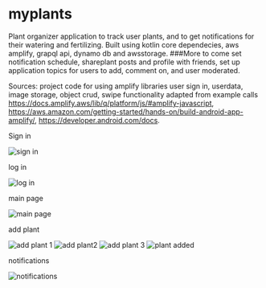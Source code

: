 # myplants
Plant organizer application to track user plants, and to get notifications for their watering and fertilizing. Built using kotlin core dependecies, aws amplify, grapql api, dynamo db and awsstorage. 
###More to come
set notification schedule, shareplant posts and profile with friends, set up application topics for users to add, comment on, and user moderated. 

Sources:
project code for using amplify libraries user sign in, userdata, image storage,  object crud, swipe functionality adapted from example calls https://docs.amplify.aws/lib/q/platform/js/#amplify-javascript, https://aws.amazon.com/getting-started/hands-on/build-android-app-amplify/, https://developer.android.com/docs. 

 Sign in
 
 
 
![sign in](https://user-images.githubusercontent.com/86215539/188517087-0a4cf5d4-299e-4ac7-a7fe-4fd3f8e68cec.png)





log in





![log in](https://user-images.githubusercontent.com/86215539/188517100-9a97315b-8e3b-4f9e-90c7-f752fcc976ad.png)





main page



![main page](https://user-images.githubusercontent.com/86215539/188517104-7457f0fb-b2be-4429-9cd8-b9e518f0e7fe.png)




add plant



![add plant 1](https://user-images.githubusercontent.com/86215539/188516959-d84d5126-7698-4490-ae0a-930bcd4e2796.png)
![add plant2](https://user-images.githubusercontent.com/86215539/188517019-b238166e-aa60-4a51-a76a-4edafa35a5ac.png)
![add plant 3](https://user-images.githubusercontent.com/86215539/188517070-1b2f8e5f-cbaf-4037-bc99-b82c446ab0fd.png)
![plant added](https://user-images.githubusercontent.com/86215539/188517154-50289403-eda6-4d40-8356-24e254dd6606.png)



notifications



![notifications](https://user-images.githubusercontent.com/86215539/188517169-cc4151dc-2e19-4e89-8b80-7e7a8bebd37e.png)
